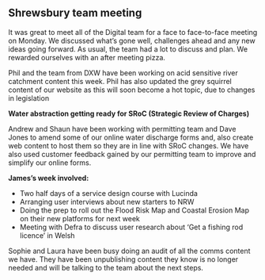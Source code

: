 ## Shrewsbury team meeting ##
It was great to meet all of the Digital team for a face to face-to-face meeting on Monday. We discussed what’s gone well, challenges ahead and any new ideas going forward. As usual, the team had a lot to discuss and plan. We rewarded ourselves with an after meeting pizza.


Phil and the team from DXW have been working on acid sensitive river catchment content this week. Phil has also updated the grey squirrel content of our website as this will soon become a hot topic, due to changes in legislation

**Water abstraction getting ready for SRoC (Strategic Review of Charges)**

Andrew and Shaun have been working with permitting team and Dave Jones to amend some of our online water discharge forms and, also create web content to host them so they are in line with SRoC changes. We have also used customer feedback gained by our permitting team to improve and simplify our online forms. 

**James’s week involved:**
+ Two half days of a service design course with Lucinda
+	Arranging user interviews about new starters to NRW
+	Doing the prep to roll out the Flood Risk Map and Coastal Erosion Map on their new platforms for next week
+	Meeting with Defra to discuss user research about ‘Get a fishing rod licence’ in Welsh

Sophie and Laura have been busy doing an audit of all the comms content we have. They have been unpublishing content they know is no longer needed and will be talking to the team about the next steps.
